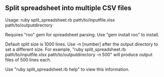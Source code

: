 Split spreadsheet into multiple CSV files
-----------------------------------------

Usage: ruby split_spreadsheet.rb path/to/inputfile.xlsx path/to/outputdirectory

Requires "roo" gem for spreadsheet parsing. Use "gem install roo" to install.

Default split size is 1000 lines. Use -n [number] after the output directory to set a different size.
For example, "ruby split_spreadsheet.rb path/to/inputfile.xlsx path/to/outputdirectory -n 500" will produce output files of 500 lines each.

Use "ruby split_spreadsheet.rb help" to view this information.
